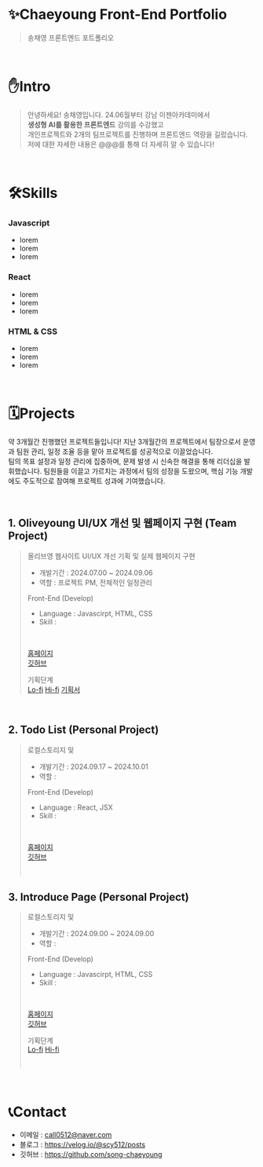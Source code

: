 
# ✨Chaeyoung Front-End Portfolio
> 송채영 프론트엔드 포트폴리오

<br/>

# ✋Intro
> 안녕하세요! 송채영입니다.
> 24.06월부터 강남 이젠아카데미에서 <br/>
> **생성형 AI를 활용한 프론트엔드** 강의를 수강했고 <br/>
> 개인프로젝트와 2개의 팀프로젝트를 진행하며 프론트엔드 역량을 길렀습니다. <br/>
> 저에 대한 자세한 내용은 @@@를 통해 더 자세히 알 수 있습니다! <br/>

<br/>

# 🛠️Skills
### Javascript
- lorem
- lorem
- lorem

### React
- lorem
- lorem
- lorem

### HTML & CSS
- lorem
- lorem
- lorem


<br/>

# 🗓️Projects
약 3개월간 진행했던 프로젝트들입니다!
지난 3개월간의 프로젝트에서 팀장으로서 운영과 팀원 관리, 일정 조율 등을 맡아 프로젝트를 성공적으로 이끌었습니다. <br/>
팀의 목표 설정과 일정 관리에 집중하며, 문제 발생 시 신속한 해결을 통해 리더십을 발휘했습니다. 팀원들을 이끌고 가르치는 과정에서 팀의 성장을 도왔으며, 핵심 기능 개발에도 주도적으로 참여해 프로젝트 성과에 기여했습니다. 

<br/>

## 1. Oliveyoung UI/UX 개선 및 웹페이지 구현 (Team Project)
>  
> 올리브영 웹사이트 UI/UX 개선 기획 및 실제 웹페이지 구현 
> - 개발기간 : 2024.07.00 ~ 2024.09.06
> - 역할 : 프로젝트 PM, 전체적인 일정관리
>
> Front-End (Develop)
> - Language : Javascirpt, HTML, CSS
> - Skill : 
>  <br/>
>
> <a href="">홈페이지</a> <br/>
><a href="">깃허브</a> <br/>
>
> 기획단계 <br/>
> <a href="">Lo-fi</a> 
> <a href="">Hi-fi</a> 
> <a href="">기획서</a>
>
<br/>

## 2. Todo List (Personal Project)
> 로컬스토리지 및 
> - 개발기간 : 2024.09.17 ~ 2024.10.01
> - 역할 : 
>
> Front-End (Develop)
> - Language : React, JSX
> - Skill : 
>  <br/>
>
> <a href="https://mbtitest-cy.web.app/">홈페이지</a> <br/>
> <a href="">깃허브</a> <br/>
>
>
> <br/>

## 3. Introduce Page (Personal Project)
> 로컬스토리지 및 
> - 개발기간 : 2024.09.00 ~ 2024.09.00
> - 역할 : 
>
> Front-End (Develop)
> - Language : Javascirpt, HTML, CSS
> - Skill : 
>  <br/>
>
> <a href="https://i-am-young.web.app/">홈페이지</a> <br/>
> <a href="">깃허브</a> <br/>
>
> 기획단계 <br/>
> <a href="">Lo-fi</a> 
> <a href="">Hi-fi</a> 
>
>
> <br/>



<br/>

# 📞Contact
- 이메일 : call0512@naver.com
- 블로그 : <a href="https://velog.io/@scy512/posts">https://velog.io/@scy512/posts</a>
- 깃허브 : <a href="https://github.com/song-chaeyoung">https://github.com/song-chaeyoung</a>

<br/>
